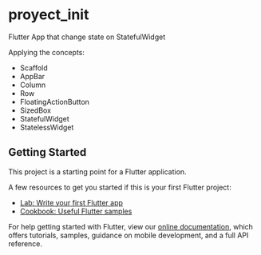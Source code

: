 # proyect_init
Flutter App that change state on StatefulWidget

Applying the concepts:

* Scaffold
* AppBar
* Column
* Row
* FloatingActionButton
* SizedBox
* StatefulWidget
* StatelessWidget

## Getting Started

This project is a starting point for a Flutter application.

A few resources to get you started if this is your first Flutter project:

- [Lab: Write your first Flutter app](https://flutter.dev/docs/get-started/codelab)
- [Cookbook: Useful Flutter samples](https://flutter.dev/docs/cookbook)

For help getting started with Flutter, view our
[online documentation](https://flutter.dev/docs), which offers tutorials,
samples, guidance on mobile development, and a full API reference.
